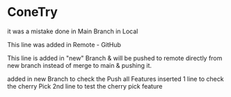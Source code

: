 # ConeTry
it was a mistake done in Main Branch in Local

This line was added in Remote - GitHub

This line is added in "new" Branch & will be pushed to remote directly from new branch instead of merge to main & pushing it.

added in new Branch to check the Push all Features
inserted 1 line to check the cherry Pick
2nd line to test the cherry pick feature

